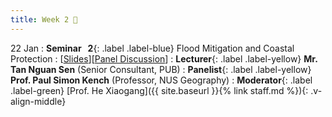 ```yaml
---
title: Week 2 🌊
---
```


22 Jan
: **Seminar &nbsp; 2**{: .label .label-blue} Flood Mitigation and Coastal Protection
  : [[Slides]()][[Panel Discussion]()]
: **Lecturer**{: .label .label-yellow} **Mr. Tan Nguan Sen** (Senior Consultant, PUB)
: **Panelist**{: .label .label-yellow} **Prof. Paul Simon Kench** (Professor, NUS Geography)
: **Moderator**{: .label .label-green} [Prof. He Xiaogang]({{ site.baseurl }}{% link staff.md %}){: .v-align-middle}
